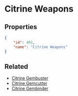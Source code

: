 # Citrine Weapons

<no description available>

## Properties

```json
{
    "id": 401,
    "name": "Citrine Weapons"
}
```

## Related

- [Citrine Gembuster](../items/21677-citrine-gembuster.md)
- [Citrine Gemcutter](../items/21678-citrine-gemcutter.md)
- [Citrine Gembinder](../items/21679-citrine-gembinder.md)

